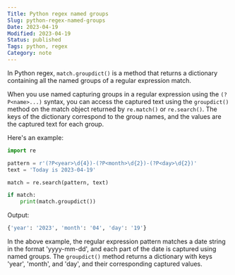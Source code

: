 ```yaml
---
Title: Python regex named groups
Slug: python-regex-named-groups
Date: 2023-04-19
Modified: 2023-04-19
Status: published
Tags: python, regex
Category: note
---
```


In Python regex, `match.groupdict()` is a method that returns a dictionary containing all the named groups of a regular expression match.

When you use named capturing groups in a regular expression using the `(?P<name>...)` syntax, you can access the captured text using the `groupdict()` method on the match object returned by `re.match()` or `re.search()`. The keys of the dictionary correspond to the group names, and the values are the captured text for each group.

Here's an example:

```python
import re

pattern = r'(?P<year>\d{4})-(?P<month>\d{2})-(?P<day>\d{2})'
text = 'Today is 2023-04-19'

match = re.search(pattern, text)

if match:
    print(match.groupdict())

```

Output:

```python
{'year': '2023', 'month': '04', 'day': '19'}
```

In the above example, the regular expression pattern matches a date string in the format 'yyyy-mm-dd', and each part of the date is captured using named groups. The `groupdict()` method returns a dictionary with keys 'year', 'month', and 'day', and their corresponding captured values.